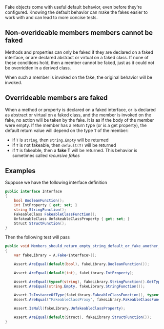 Fake objects come with useful default behavior, even before they're configured. Knowing the default behavior can make the fakes easier to work with and can lead to more concise tests.

## Non-overideable members members cannot be faked

Methods and properties can only be faked if they are declared on a faked interface, or are declared abstract or virtual on a faked class. If none of these conditions hold, then a member cannot be faked, just as it could not be overridden in a derived class.

When such a member is invoked on the fake, the original behavior will be invoked.

## Overrideable members are faked

When a method or property is declared on a faked interface, or is declared as abstract or virtual on a faked class, and the member is invoked on the fake, no action will be taken by the fake. It is as if the body of the member were empty. If the member has a return type (or is a get property), the default return value will depend on the type `T` of the member:

* if `T` is `string`, then `string.Empty` will be returned
* if `T` is not fakeable, then `default(T)` will be returned
* if `T` is fakeable, then a **fake T** will be returned. This behavior is sometimes called *recursive fakes*

## Examples

Suppose we have the following interface definition

```C#
public interface Interface
{
    bool BooleanFunction();
    int IntProperty { get; set; }
    string StringFunction();
    FakeableClass FakeableClassFunction();
    UnfakeableClass UnfakeableClassProperty { get; set; }
    Struct StructFunction();
}
```

Then the following test will pass

```C#
public void Members_should_return_empty_string_default_or_fake_another_fake()
{
    var fakeLibrary = A.Fake<Interface>();

    Assert.AreEqual(default(bool), fakeLibrary.BooleanFunction());

    Assert.AreEqual(default(int), fakeLibrary.IntProperty);

    Assert.AreEqual(typeof(string), fakeLibrary.StringFunction().GetType()); 
    Assert.AreEqual(string.Empty, fakeLibrary.StringFunction());

    Assert.IsInstanceOfType(fakeLibrary.FakeableClassFunction(), typeof(FakeableClass));
    Assert.AreEqual("FakeableClassProxy", fakeLibrary.FakeableClassFunction().GetType().Name); // to show it's a fake

    Assert.IsNull(fakeLibrary.UnfakeableClassProperty);

    Assert.AreEqual(default(Struct), fakeLibrary.StructFunction());
}
```